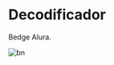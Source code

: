 # Decodificador

Bedge Alura. 

![bn](https://user-images.githubusercontent.com/105323748/175787678-2a97b19d-9fda-4014-91a6-2ced67d55848.png)

